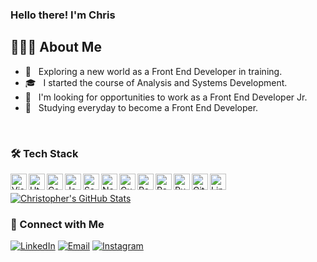 ### Hello there! I'm Chris

## 👨🏻‍💻 About Me 

- 🤔 &nbsp; Exploring a new world as a Front End Developer in training.
- 🎓 &nbsp; I started the course of Analysis and Systems Development.
- 💼 &nbsp; I'm looking for opportunities to work as a Front End Developer Jr.
- 🌱 &nbsp; Studying everyday to become a Front End Developer.

<br />

### 🛠 Tech Stack

[<img align="left" alt="Visual Studio Code" width="26px" src="https://github.com/chrisleo-usa/images/blob/master/languages/vscode/vscode.png" />][vscode]

[<img align="left" alt="Html 5" width="26px" src="https://github.com/chrisleo-usa/images/blob/master/languages/html/html.png" />][html]

[<img align="left" alt="Css 3" width="26px" src="https://github.com/chrisleo-usa/images/blob/master/languages/css/css.png" />][css]

[<img align="left" alt="Javascript" width="26px" src="https://github.com/chrisleo-usa/images/blob/master/languages/js/js.png" />][javascript]

[<img align="left" alt="Sass" width="26px" src="https://github.com/chrisleo-usa/images/blob/master/languages/sass/sass.png" />][sass]

[<img align="left" alt="NodeJs" width="26px" src="https://github.com/chrisleo-usa/images/blob/master/languages/nodejs/nodejs.png" />][nodejs]

[<img align="left" alt="Gulp" width="26px" src="https://github.com/chrisleo-usa/images/blob/master/languages/gulp/gulp.png" />][gulp]

[<img align="left" alt="PostgreSQL" width="26px" src="https://github.com/chrisleo-usa/images/blob/master/languages/postgresql/postgresql.png" />][postgresql]

[<img align="left" alt="React" width="26px" src="https://github.com/chrisleo-usa/images/blob/master/languages/react/react.png" />][react]

[<img align="left" alt="Ruby" width="26px" src="https://github.com/chrisleo-usa/images/blob/master/languages/ruby/ruby.png" />][ruby]

[<img align="left" alt="Git" width="26px" src="https://github.com/chrisleo-usa/images/blob/master/languages/git/git.png" />][git]

[<img align="left" alt="Linux" width="26px" src="https://github.com/chrisleo-usa/images/blob/master/languages/linux/linux.svg" />][linux]


<br/>

[![Christopher's GitHub Stats](https://github-readme-stats.vercel.app/api?username=chrisleo-usa&show_icons=true&theme=cobalt)](https://github.com/chrisleo-usa)

<h3> 🤝 Connect with Me </h3>

<p>
<a href="https://www.linkedin.com/in/chrisleoalves/"><img alt="LinkedIn" src="https://img.shields.io/badge/LinkedIn-Christopher%20Alves-blue?style=flat-square&logo=linkedin"></a>
<a href="mailto:chrisleo.usa@gmail.com"><img alt="Email" src="https://img.shields.io/badge/Email-chrisleo.usa@gmail.com-blue?style=flat-square&logo=gmail"></a>
<a href="https://www.instagram.com/chrisleoalves/"><img alt="Instagram" src="https://img.shields.io/badge/Instagram-chrisleoalves-blue?style=flat-square&logo=instagram"></a>
</p>

[vscode]: https://code.visualstudio.com/
[html]: https://developer.mozilla.org/en-US/docs/Web/Guide/HTML/HTML5
[css]: https://developer.mozilla.org/en-US/docs/Web/CSS
[javascript]: https://developer.mozilla.org/en-US/docs/Web/JavaScript
[sass]: https://sass-lang.com/
[nodejs]: https://nodejs.org/en/
[gulp]: https://gulpjs.com/
[postgresql]: https://www.postgresql.org/
[react]: https://reactjs.org/
[ruby]: https://ruby-doc.org/
[git]: https://git-scm.com/
[linux]: https://ubuntu.com/
